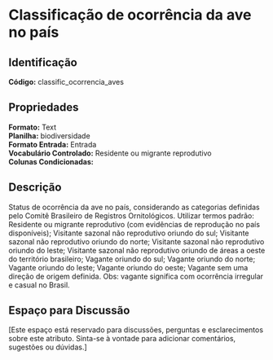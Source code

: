 # Classificação de ocorrência da ave no país

## Identificação
**Código:** classific_ocorrencia_aves

## Propriedades
**Formato:** Text  
**Planilha:** biodiversidade  
**Formato Entrada:** Entrada  
**Vocabulário Controlado:** Residente ou migrante reprodutivo  
**Colunas Condicionadas:**   

## Descrição
Status de ocorrência da ave no país, considerando as categorias definidas pelo Comitê Brasileiro de Registros Ornitológicos. Utilizar termos padrão: Residente ou migrante reprodutivo (com evidências de reprodução no país disponíveis); Visitante sazonal não reprodutivo oriundo do sul; Visitante sazonal não reprodutivo oriundo do norte; Visitante sazonal não reprodutivo oriundo do leste; Visitante sazonal não reprodutivo oriundo de áreas a oeste do território brasileiro; Vagante oriundo do sul; Vagante oriundo do norte; Vagante oriundo do leste; Vagante oriundo do oeste; Vagante sem uma direção de origem definida. Obs: vagante significa com ocorrência irregular e casual no Brasil.

## Espaço para Discussão
[Este espaço está reservado para discussões, perguntas e esclarecimentos sobre este atributo. Sinta-se à vontade para adicionar comentários, sugestões ou dúvidas.]

